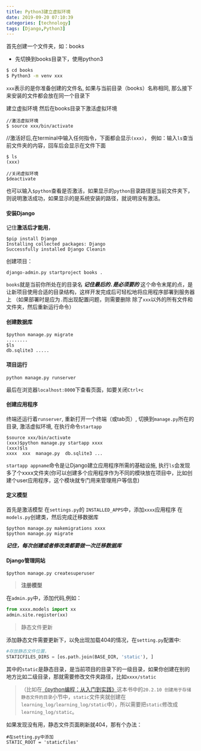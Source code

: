 ```yaml
---
title: Python3建立虚拟环境
date: 2019-09-20 07:10:39
categories: [technology]
tags: [Django,Python3]
---
```


首先创建一个文件夹，如：books
* 先切换到books目录下，使用python3
```cmd
$ cd books 
$ Python3 -m venv xxx
```
`xxx`表示的是你准备创建的文件名, 如果与当前目录（books）名称相同, 那么接下来安装的文件都会放在同一个目录下
<!-- more -->
建立虚拟环境
然后在books目录下激活虚拟环境
```
//激活虚拟环境
$ source xxx/bin/activate
```

//激活好后,在terminal中输入任何指令，下面都会显示`(xxx)`，
例如：输入`ls`查当前文件夹的内容，回车后会显示在文件下面
```
$ ls
(xxx)
 ```
 ```
//关闭虚拟环境
$deactivate
```
也可以输入`$python`查看是否激活，如果显示的`python`目录路径是当前文件夹下，则说明激活成功，如果显示的是系统安装的路径，就说明没有激活。
#### 安装Django
记住**激活后才能用**，
```
$pip install Django
Installing collected packages: Django 
Successfully installed Django Cleanin
```
创建项目：
```
django-admin.py startproject books .
```
`books`就是当前你所处在的目录名
***记住最后的`.`是必须要的***
这个命令末尾的点，是让新项目使用合适的目录结构，这样开发完成后可轻松地将应用程序部署到服务器上
（如果部署时是应为`.`而出现配置问题，则需要删除 除了`xxx`以外的所有文件和文件夹，然后重新运行命令）
#### 创建数据库
```
$python manage.py migrate
........
$ls
db.sqlite3 .....
```
#### 项目运行
```
python manage.py runserver
```
最后在浏览器`localhost:8000`下查看页面，如要关闭`Ctrl+c`

#### 创建应用程序
终端还运行着`runserver`, 重新打开一个终端（或tab页）,
切换到`manage.py`所在的目录, 激活虚拟环境, 在执行命令`startapp`
```
$source xxx/bin/activate
(xxx)$python manage.py startapp xxxx
(xxx)$ls
xxxx  xxx  manage.py  db.sqlite3 ...
```
 `startapp appname`命令是让Django建立应用程序所需的基础设施, 执行`ls`会发现多了个xxxx文件夹(你可以创建多个应用程序作为不同的模块放在项目中，比如创建个user应用程序，这个模块就专门用来管理用户等信息)
 
 #### 定义模型
 首先是激活模型
 在`settings.py`的 `INSTALLED_APPS`中，添加`xxxx`应用程序
在 `models.py`创建类，然后完成迁移数据库
```
$python manage.py makemigrations xxxx
$python manage.py migrate
```
___记住，每次创建或者修改类都要做一次迁移数据库___

#### Django管理网站
```
$python manage.py createsuperuser
```
>__注册模型__

在`admin.py`中，添加代码,例如：
```Python
from xxxx.models import xx
admin.site.register(xx)
```
>静态文件更新

添加静态文件需要更新下，以免出现加载404的情况，在`setting.py`配置中:
```python
#存放静态文件位置，
STATICFILES_DIRS = [os.path.join(BASE_DIR, 'static'), ]
```
其中的`static`是静态目录，是当前项目的目录下的一级目录，如果你创建在别的地方比如二级目录，那就需要修改文件夹路径，比如`xxxx/static`
>（比如在[《python编程：从入门到实践》](https://baike.baidu.com/item/Python%E7%BC%96%E7%A8%8B%EF%BC%9A%E4%BB%8E%E5%85%A5%E9%97%A8%E5%88%B0%E5%AE%9E%E8%B7%B5/19943874?fr=aladdin)这本书中的`20.2.10 创建用于存储静态文件的目录`小节中，`static`文件夹就创建在`learning_log/learning_log/static`中），所以需要把`static`修改成`learning_log/static`。


如果发现没有用，静态文件页面刷新就404，那有个办法：
```
#在setting.py中添加
STATIC_ROOT = 'staticfiles'
```
